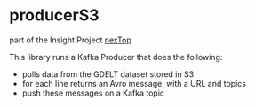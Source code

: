 # producerS3
part of the Insight Project [nexTop](https://github.com/rentzso/nextop)

This library runs a Kafka Producer that does the following:
- pulls data from the GDELT dataset stored in S3
- for each line returns an Avro message, with a URL and topics
- push these messages on a Kafka topic
